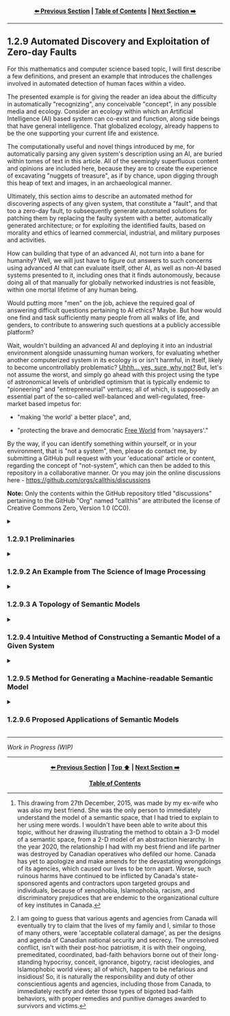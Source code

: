 <div align="center">
  
  **[:arrow_left: Previous Section][Prev] | [Table of Contents][TOC] | [Next Section :arrow_right:][Next]**
  
</div>

---

## 1.2.9 Automated Discovery and Exploitation of Zero-day Faults

For this mathematics and computer science based topic, I will first describe a few definitions, and present an example that introduces the challenges involved in automated detection of human faces within a video. 

The presented example is for giving the reader an idea about the difficulty in automatically "recognizing", any conceivable "concept", in any possible media and ecology. Consider an ecology within which an Artificial Intelligence (AI) based system can co-exist and function, along side beings that have general intelligence. That globalized ecology, already happens to be the one supporting your current life and existence. 

The computationally useful and novel things introduced by me, for automatically parsing any given system's description using an AI, are buried within tomes of text in this article. All of the seemingly superfluous content and opinions are included here, because they are to create the experience of excavating "nuggets of treasure", as if by chance, upon digging through this heap of text and images, in an archaeological manner.  

Ultimately, this section aims to describe an automated method for discovering aspects of any given system, that constitute a "fault", and that too a zero-day fault, to subsequently generate automated solutions for patching them by replacing the faulty system with a better, automatically generated architecture; or for exploiting the identified faults, based on morality and ethics of learned commercial, industrial, and military purposes and activities. 

How can building that type of an advanced AI, not turn into a bane for humanity? Well, we will just have to figure out answers to such concerns using advanced AI that can evaluate itself, other AI, as well as non-AI based systems presented to it, including ones that it finds autonomously, because doing all of that manually for globally networked industries is not feasible, within one mortal lifetime of any human being. 

Would putting more "men" on the job, achieve the required goal of answering difficult questions pertaining to AI ethics? Maybe. But how would one find and task sufficiently many people from all walks of life, and genders, to contribute to answering such questions at a publicly accessible platform? 

Wait, wouldn't building an advanced AI and deploying it into an industrial environment alongside unassuming human workers, for evaluating whether another computerized system in its ecology is or isn't harmful, in itself, likely to become uncontrollably problematic? [Uhhh... yes, sure, why not?](https://youtu.be/c9c5a4IsjOA?t=831) But, let's not assume the worst, and simply go ahead with this project using the type of astronomical levels of unbridled optimism that is typically endemic to "pioneering" and "entrepreneurial" ventures; all of which, is supposedly an essential part of the so-called well-balanced and well-regulated, free-market based impetus for: 

- "making 'the world' a better place", and, 

- "protecting the brave and democratic [Free World](https://www.atlanticcouncil.org/programs/scowcroft-center-for-strategy-and-security/global-strategy-initiative/democratic-order-initiative/commission-on-advancing-a-free-world/) from 'naysayers'." 

By the way, if you can identify something within yourself, or in your environment, that is "not a system", then, please do contact me, by submitting a GitHub pull request with your 'educational' article or content, regarding the concept of "not-system", which can then be added to this repository in a collaborative manner. Or you may join the online discussions here - https://github.com/orgs/callthis/discussions 

**Note:** Only the contents within the GitHub repository titled "discussions" pertaining to the GitHub "Org" named "callthis" are attributed the license of Creative Commons Zero, Version 1.0 (CC0).


<details><summary><h3>1.2.9.1 Preliminaries</h3></summary> 

Let "point" is a thing such that, it has no further parts, not even a causal factor that generates or justifies its existence. 

The above definition of a point from Euclid's Elements, turns out to be one of the most brilliant axioms that any human being could have ever discovered, because it forms the basis of all geometry. A point is also, an intrinsic part of every aspect of spacetime apart from all other existent gamuts. Such a definition of a point also indicates that *it is whole, and wholesome, within itself.* Furthermore, due to its imperceptible form and infinitesimal nature, it is an abstract mathematical entity. 

One can also assert that [infinitely many](https://en.wikipedia.org/wiki/Actual_infinity) points exist between any two adjacent points. But, as human beings, we are compelled to use a "dot" to represent a point, when discussing it in the finite context of a tangible medium such as a piece of paper, a chalk board, a cuboid, or an ellipsoid. 

Now, any "collection" of points can be termed as a [locus,](https://en.wikipedia.org/wiki/Locus_(mathematics)) with a presumable, defining characteristic that governs the placement of points within a collection being taken into consideration. A straight line, for example, is a locus in which the collection of points share a property called linearity. Any line, along which and about which, a "set" of points is distributed, is called a geometrical axis. The number of mutually "orthogonal" axes needed to unambiguously index each point within a generalized "space" indicates the "dimensionality" of that space. The maximum and minimum span pertaining to a geometric object, that can be measured within a space, respectively, define the maximum "size", and the "least count", of mathematical operations that produce a measure, within, or from, the space being taken into consideration. 

In mathematical literature about machine learning, the concept of "dimension" of a given [matrix](https://en.wikipedia.org/wiki/Matrix_(mathematics)#Definition), i.e. its size, is often confused with the "dimensionality" of the matrix. Also, in literature about machine learning, the number of dimensions in a trained model, usually alludes to the number of "features" obtained via permutations of all the elements available in the training and test datasets. 

So, to avoid confusion, let us instead use the terminology of "size", and ["tensor rank"](https://en.wikipedia.org/wiki/Tensor_(intrinsic_definition)#Tensor_rank), to describe a set of points, elements, data, or items that can be represented as a matrix, whereby: 

- The size of a given matrix is the total number of elements within a given matrix. 

- The tensor rank of a given matrix coincides with the total number of ["Eigenvalues"](https://en.wikipedia.org/wiki/Eigenvalues_and_eigenvectors#Calculation) of the dataset, described within a given matrix. 

</details>

<details><summary><h3>1.2.9.2 An Example from The Science of Image Processing</h3></summary>

Here is an example to highlight difficulties that are typically encountered in achieving, "automated concept recognition", by looking at a simpler topic called "object detection with a trained machine learning model." In this example, let us look at an object detection model that [detects human faces,](https://en.wikipedia.org/wiki/Face_detection) within a RGB-color video. 

The contents of a RGB-color video, might be described using a matrix that could have a so-called dimension of billions. Billions of what, you ask? That kind of a question only tends to upset some of the machine learning scientists and engineers who build machine learning models, which then causes them to fall into an argument about whether the word dimension of their training algorithm's output matrix alludes to its size, or to its maximum number of columns. For us to be able to answer that question appropriately, let us first observe the fact that, a dataset containing a RGB-color video, only has elements distributed: 

- along one axis describing the color channel of a pixel; 

    - the integer values on this axis indicate a number corresponding to a color channel, that is, Red, Green, or Blue

- about two more axes for describing the position of a pixel in each image frame 

    - the integer values with respect to these two axes correspond to a coordinate of a pixel, where each pixel is contained within the size of the image frame, of say, 1080x960 pixels 

- along one more axis for the light intensity at a given pixel location indexed by the above three axes 

    - a pixel's intensity is typically an integer value between 0 and 255, for images that use 32 bit data in an image container format, like [JPEG](https://en.wikipedia.org/wiki/JPEG#Typical_use) 

- and along one more axis for describing the time-stamp of each image frame within a video container format, like [MPEG](https://en.wikipedia.org/wiki/Moving_Picture_Experts_Group)

    - this integer value is dependent on the least count of the clock used for timing the video, which could be in milliseconds, resulting in, say, 60000 frames for a one minute video  

So, in the above example, the size of the dataset would be 3x1080x960x256x60000 = 4.7775744e+13 *pixels.* 

To then say that you have a training dataset matrix with approximately 47 billion dimensions would be silly, because regardless of the change in the number of video frames within a video file, any pixel in the dataset would be unambiguously indexed with only five pieces of knowledge about its location and light intensity. As such, the video data would be distributed in a space constructed using five axes, that is, a geometric space having a tensor rank of five. 

A trained machine learning model for face-identification using such video data, could be a matrix with a very large size, due to a particular permutation of, say, [Haar-like Features](https://en.wikipedia.org/wiki/Haar-like_feature) used for describing a human face to the [Viola-Jones algorithm.](https://en.wikipedia.org/wiki/Viola%E2%80%93Jones_object_detection_framework) However, that type of  trained model or a template for face-identification, can use the intensity values of a single color channel, for each two-dimensional video frame. Thus, the data in the trained model would instead be described by a space constructed by three axes for pixel locations within an image frame, and one axis for the time-stamp of each image frame in a live video stream. 

That trained model or template for face-identification, can then be iteratively matched with "chunks" or sections of each test image frame, to be able to identify any geometry that resembles a human face. Naturally, the amount of computational resources needed for identifying faces within a live video stream, could become quite expensive.

So, imagine doing the above type of "feature-identification" within live audio and chat data-streams alongside live video data, for building an interactive robot (like Google's Gemini); especially a robot which can understand as well as interact with the world around it, in a manner that is as intelligent as a college educated adult human being, if not better. Even without haptic and olfactory data channels, merely audio and visual channels expressed as electromagnetic signals to a robot, to make it as "self-actualized" as a college educated adult human being, may seem like a physically impossible or infeasible project. And yet, one needs to remember that AI products being created by Google and Baidu, already outperform most human beings on various well-defined tasks like driving a car in a highly regulated environment. 

```
Computational resources have become affordable, and the ability to incorporate new developments
into one's own project has continued to become more accessible to technologists.

Here is an example of object detection within a live video stream using Google Coral:

Live Object Detection at 70FPS with low cost hardware - https://youtu.be/T-VjYr7sZC4?t=123 

```

Thus, the process of merely identifying the building blocks or the factorized components of a digitized data-stream from "the real world", which resemble labeled items in a training dataset, isn't the required final output of a robotic system that is meant to approach "general intelligence." The algorithmic procedure for making the AI recognize semantic meaning, out of a string of features within a data-stream, to then "autonomously" act upon "the knowledge and understanding" obtained from that process, firstly requires a [Large Language Model](https://en.wikipedia.org/wiki/Large_language_model). 

From philosophies of mind and natural language, as taught in Westernized universities, oral or written human speech that makes use of "words" or "symbols", not only conveys pre-formulated and formatted intent of the communicator, it also conveys the "intentionality" that the communicator experiences, during the act of performing activities in-line with the communicator's motives and desires. Said intentionality is supposed to be the "feeling", or human experience, of wanting to continue or to halt an ongoing activity, based on real-time sensory feedback from the communicator's environment. That philosophical approach to describing linguistics and cognition is drastically limited. So, let us generalize the idea of "language" from its gestural, or behavioral form, to a cascade of synchronous as well as asynchronous articulations that can provide "signals" from a sender to a receiver, via the physical process of "communication." 

>The most basic definition of physical communication is: "transfer of 'information' from one system to another via signal transmissions, energy transduction, or changes in momentum or electromagnetic states of the interacting systems via 'contact', at any possible span of short or long distances in spacetime." 

At least, that is how I like to define physical communication. Also, changes in momentum or electromagnetic states necessarily entail thermodynamic changes among interacting systems, that are causal, and not merely coincidental. 

What then is a system, and how are system boundaries or interfaces defined? Well, only "nothingness" is not a system, and the chore of identifying dynamically evolving boundaries of a system, requires the use of ["Ontological Methods in Systems Engineering."](https://github.com/callthis/status-quo/blob/main/docs/01-02-07.md#1271-ontological-methods-in-systems-engineering)

So, let us construct a topological space that describes the mathematical relationships between all conceivable concepts, with those concepts being distributed upon the constructed topology, including the concept of a concept, the concept of recursion, and even the concept of what a topology can be in terms of a mathematical object of study. In doing so, we will build an algorithmically generated "semantic model", instead of a "language model." The semantic model may then be utilized for tasks like discovering and studying mathematical theorems and algorithms, that have yet to be recognized by solely using human efforts without the aid of generative-AI based analytical engines.  

</details>


<details><summary><h3>1.2.9.3 A Topology of Semantic Models</h3></summary> 

As shown in the following diagram, ***Line AB*** represents the axis defined as "the part-whole continuum", and ***Line AD*** represents the axis defined as "the abstract-tangible continuum." The 2-Dimensional ***Area ABCD,*** represents a gamut of concepts known as an ["abstraction hierarchy."](https://github.com/my-realm/oc/blob/master/doc/ah.md#history-of-abstraction-hierarchy) Each point on this gamut is indexed as the coordinate of an individuated concept, such that each of those concepts are comprehensible to human beings. The semantic meaning ascribed to each concept on the gamut, can thus, only be relatively abstract-or-tangible with respect to a subjective observer; and is simultaneously, either a component or an ensemble, in relationship to other concepts located on the gamut, using the objective basis of "set theory." 

This 2-Dimensional gamut of concepts can then be converted into a 3-Dimensional model, by introducing an axis that represents the continuum of "depth-feature versus surface-feature." 

So, to make the corners of the 2-Dimensional ***Area ABCD*** touch at a single ***Point E,*** "fold" the area as shown in the following diagram, to create a 3-Dimensional volume that represents, "a semantic space."[^1]  

<p align="center">
    <img width="65%" src="../imgs/semantic_space-3d-model.png"></img>
    <br>
    <b>Converting the 2-D model of an "abstraction hierarchy" into a 3-D model of a "semantic space."</b> 
</p>
<br>

In the newly obtained 3-D model of a semantic space: 

- Depth-feature is a thing, or a concept, that is closer to the sub-atomic description of reality in terms of physical spacetime measured in spans of [Natural Units](https://en.wikipedia.org/wiki/Natural_units) (such as but not limited to: [Planck units](https://en.wikipedia.org/wiki/Planck_units), [Stoney Units](https://en.wikipedia.org/wiki/Stoney_units), and [Fine-Structure Constant](https://en.wikipedia.org/wiki/Fine-structure_constant)), in comparison to the macro-level, biological shape and size of human beings. 

    - Here is a nice video comparing different conventions for measuring physical quantities, along with a better way to represent the measures of quantifiable things as a matrix - https://youtu.be/bI-FS7aZJpY 

- Surface-feature is a concept, or a thing, that is more readily accessible to unaided human biological sensory organs, and thus to human cognitive faculties, without the aid of technological instruments, or tools and gauges. 

Using the 3-D model of a semantic space, the topic of "abstract-versus-tangible", can be made more objectively measurable, by individually comparing every given concept, including things like "time", or "chair", with the most abstract concept called "point." So, let the origin of the new 3-Dimensional coordinate system containing the model of a semantic space, coincide with the **Point E.** The origin of the coordinate system is also supposed to represent the location of the geometrical concept of "a point." All other concepts placed on the 3-Dimensional topology are to be measured at a distance with respect to the origin using vector algebra. How to do so will be made clear in the subsequent sub-sections. 

---

<details><summary>By the way,</summary> don't try comparing things to God, either via similarity or via contrast, because all forms of comparisons of a conceivable thing, with God, result in that created thing becoming ultimately, annihilated.</details> 

---

In the following sections we will see that, anchoring concepts to locations on a 3-Dimensional topology called the semantic space, using a regularized arrangement that can be codified, highlights causal relationships among those concepts due to which, causality can be viewed as being directed from a relatively abstract depth-feature to a relatively tangible surface-feature. Subsequently, any feedback loops that can exist in a vectored manner, directed from a relatively tangible surface-feature to a seemingly abstract depth-feature, can also be discovered via the encoding method that is described in the next sub-section of this article. Therefore, causality exists within ecological feedback loops, and isn't something that is somehow directed strictly from "the human mind, or will power", onto "the material world." 

So, one must first ask themselves, are there any combinatorial arrangements of physically measurable quantities of the universe we exist in, that are capable of accurately and precisely describing concepts like personhood, cognition, intelligence, awareness, spirituality, attention, willingness, wellness, aesthetics, morality, ethics, veridicality, legality, meaningfulness, or contentment? 

Also, do people need to define concepts like mind, or a soul, the way the concepts of point, or the average [speed of light](https://en.wikipedia.org/wiki/Speed_of_light) between two points within "isotropic" "free space" have been defined, in order to be able to express themselves as mere human beings; or to be able to construct scientific tools and equipment for experiencing a better quality of life, while utilizing other well-defined concepts via arts as well as engineering and managerial sciences? 

Most importantly, what kinds of concepts are yet to be properly defined or even discovered, that would otherwise make existence more sensible and worthwhile, for human beings as well as other living species?  

</details>


<details><summary><h3>1.2.9.4 Intuitive Method of Constructing a Semantic Model of a Given System</h3></summary> 

We can take a look at an intuitive form of the pseudo-code for creating a machine-readable model of a semantic space, using the following diagram labeled as "Principled Thinking."  

<br>
<p align="center">
    <img width="65%" src="../imgs/Principled-Thinking.png"></img>
    <br>
    <h4 align="center">Principled Thinking</h4> 
</p>
<br>

The above diagram may better explain the process of discovering "blind-spots" and "misconceptions" within any system's design, for persons who are less inclined to using an algorithmic description of how to construct a machine-readable semantic model of a system. The diagram depicts four stages of analyzing any given system, in which, each stage must be in concordance with the adjacent stages.  

- To begin the analysis of, say, an existing grocery store, the analyst would start at Stage 1, by collecting details about the store owners' ethos and cultural values. The reason for owning and operating a grocery store, would naturally be derived from the cultural values and needs formally stated by the store's stakeholders. There after, the analyst can collect descriptions about the roles and responsibilities of the company's employees, the code of conduct and procedures governing their professional activities, as well as the standards of customer satisfaction and yearly profits the employees are expected to aim for. Such topics of analysis are indeed contingent on the cultural values that company members are able to successfully adhere to. 

    If concepts like "honesty", "customer satisfaction", "employee code of conduct", "facility's cleanliness", "handicap parking and accessibility", "building's architectural appeal", "product visibility", or "safety", weren't a primary concern, then the analyst would be able to identify such deficiencies before moving onto the next stage. 

    >Stage 1 provides answers to questions starting with a "why." For example, "Why is a security system needed in a grocery store?"
	
	<br>

- Stage 2 of the store's analysis is for identifying the financial and ecological resources available that match the principles and policies of the store's proprietors. In this stage the analyst can identify underutilized assets as well as shortages within required resources that need to at least, meet the value system and sense of aesthetics subscribed to, by the company's stakeholders. 

    >Stage 2 provides answers to questions starting with a "what" or a "which." For example, "What kind of a neighborhood is the store located in? Which business insurance policies mandate using particular types of security measures and practices? Which type of financial, physical, and digital security measures are available or needed, to maintain desired level of operational safety and 'peace of mind'?" 
	
	<br>

- The third stage of analysis, conjoined with the previous stages, is to highlight key areas of strengths and weaknesses in the day-to-day managerial operations of the grocery store. Any new polices that need to be created, and any physical resources that need to be reallocated or additionally acquired, are to be clearly identified during this stage. This is also the stage where business operators would be able to analyze and ratify, human resource policies, inventory management schedules, advertising campaigns, salaries and wages, product pricing strategies, and investor relationships, to arrive at financial statements about cash flows, sales, and profits, as well as statements about prospective goals. 

    >Stage 3 of the analysis provides answers to questions beginning with a "how." For example, "How is a particular version of financial, physical, and digital security system to be implemented, with the necessary administration of employee training and corporate policies?" 
	
	<br>

- Stage 4, which is an abstract-whole, turns out to be a natural outcome of the previous stages of "thinking and making", whereby the company's goals become defined using "achievable and realistic" terms. Any envisioned goals stated without taking stock of available skills and resources, along with a proper grounding within the company's espoused cultural values, would most likely turn into a pipe-dream. Coming up with fancy goals and mission statements that possibly cannot be achieved within the constraints of available ground truths, can thus be avoided. 

    >Ultimately, Stage 4 of the analysis, must be in accord with the axiomatic principles identified at the very onset of the business analysis. 
	
	<br>

The systematic process or "the series of well-formulated steps" described here, isn't an algorithm for automatically discerning ***truth,*** it is an algorithm for indexing knowledge discovered via interactions with a given system, tabulated in the form of a particular type of a graph, in order to excavate what else needs to be discovered and then built, towards materializing required physical outputs from the given system. It is the necessary input for "working plans" and "blue-prints" to be drawn up for accomplishing tasks and goals, once a systematic analysis of the "work-domain" has been conducted using ontological methods of systems engineering to produce "benchmarks and performance indices." 

You may thus note that, Stage 1 of the analysis identifies *abstract-parts* of the given system. These abstract-parts are the principles, norms, ethical considerations, and needs, that constrain or bound the system within a real ecology, in an axiomatic or "legally" defined way. Stage 2 of the analysis describes a set of *tangible-parts* of the system, pertaining to existing materials and processes that can be utilized as per known constraints. Then, Stage 3 produces a set of performance indices and engineering designs in the form of a *tangible-whole,* which describes how certain set of kinematic and dynamic relationships can be connected or built, to arrive at viable goals using the concordance between Stages 1 and 2. 

The eventual Stage 4, reifies the outputs of the system in a descriptive manner, by showcasing its functionality and material qualities in comparison to the ecological constraints identified in Stage 1, rather than a normative goal or objective, that ought to have been achieved irrespective of ecological truths and realities. In this way, the ideas of economic efficiency and feasibility are directly baked into every possible approach to arriving at an achievable mission or a conceptualized vision, as long as Stages 1, 2, and 3, are in concordance with each other. Stage 4, represents the constructed or realized, *abstract-whole.*

However, when a need for doing "free-form" designs or research, in an exploratory manner, is asserted during Stage 1 of building or operating a newly constructed system, the desire to be spontaneous, novel, and innovative can produce *unexpected* results. As such, if additional constraints concerning ecological well-being are identified and implemented via Stages 2 and 3, the eventual results can at least be safe and sound, while limiting wastage and potential harms arising from exploratory research and development (R&D) endeavors. 

This is why, mature companies tend to allow nascent startup founders, to eagerly take up all the risks involved in being spontaneous, artistic, and innovative, so that large corporations can eventually learn from the mistakes of startups, or simply buy out a surviving new enterprise that develops a competent business model with a legitimate value proposition. As such, a startup that intends to outmatch mature competitors within a market, would need to be able to continuously evaluate its capacity to do so, while growing its market capitalization via its optimized R&D and business operations. Principled Thinking, can help identify those required optimization strategies and techniques. 

More importantly, it can be observed that: 

>The premeditated moral consideration to prioritize exploratory and hazardous risk taking behaviors while prospecting for any types of advantages or gains, above the safety and well-being of bystanders and consumers, or above societal concerns for environmental sustainability, is an engineering and managerial decision that can often be hidden by wrongdoers, using glossy marketing materials and cleverly worded "legal disclaimers." 

Wrongdoers may even try to evade responsibility for their untoward and careless actions taken during R&D cycles, by claiming that the process of producing and operating a desired system, can be "too pedantic", if it is conducted by using formal methods of simulation and modeling. 

Identifying those types of harmful behaviors of a company's leadership and management, that are erroneous, destructive, predatory, parasitic, debilitating, or injurious in any significant manner to any persons or groups, or to any forms of natural heritage that do not exclusively belong to prospectors, requires such principled analyses. The rational and rightful measures, which can then be taken up by *litigators and prosecution teams* to penalize offending parties, and also to deter further harms that are being or can be committed by other groups of prospectors, can thus be correctly legislated via the analytical and scientific methods demonstrated by Principled Thinking. 

Even more importantly, concepts like "acceptable collateral damage" and "casualties of warfare", can be defined in a pragmatic and correct way by "constitutionally recognized entities", using Principled Thinking, in the context of authorized military, para-military, or policing activities, while growing or maintaining their "sphere of influence."[^2]

</details>


<details><summary><h3>1.2.9.5 Method for Generating a Machine-readable Semantic Model</h3></summary>  


<details><summary><h4><ins>Step 1: Clearing up philosophical issues</ins></h4></summary>

If you were to look up the meaning of the concept of a "word" in a regular English dictionary, it would explain that entry with words, just the same way it explains all other definitions contained within it, using words. Also, typical definitions of a "word" in regular English dictionaries happen to use the concepts of a "concept" and an "idea." What then is a concept or an idea?

Now, just for fun, do look up the definition of a "dictionary", within a regular English dictionary. 

The above exercise or thought experiment, is for the sake of understanding that human beings do tend to understand the meaning of words like, "words", "concepts", "constructs", "notions", "ideas", "relationships", "edges", "nodes", "graphs", "sets", "items", "things", "containers", "systems", and "dictionaries" through physical interactions with existing entities, within a sociological as well as a technological environment. 

>Thus, "a socio-technical environment" is a synonym for "human ecology", which emphasizes the collaborative nature of human development and evolution through social interactions within a community that is constantly mediated by: various human made tools and technologies apart from natural structures found in the universe. 

For the sake of this overall exercise in building a model of a "semantic space", let us assert that various structures and phenomena already found in nature, such as: water, earth, sky, air, thermal changes, living creatures, physical objects, etc. are easily observable and interacted with, by almost all human beings, as soon as one is born into this universe as an infant. Obviously, infants do not need to firstly learn how to use a regular dictionary of any conceivable language, to merely start living in and learning from a socio-technical environment. 

Moreover, any human being at infancy, isn't a "blank slate." We know that now, and we are better informed at this point in history compared to earlier philosophers, due to our knowledge about how information is encoded within biological building blocks of living organisms such as chromosomes, because of which, a new born infant is already in possession of various types of "innate", "intrinsic", and "inherent" pieces of knowledge. Those pieces of knowledge are indeed necessary for bodily functions which allow the infant to bump into things, and to start interacting with those things in a socio-technical environment, while fulfilling various needs to sustain life. 

But too often, in literature concerning physiology or psychology: 

- The idea of *"sensation"* is used for describing the process by which physical data from a socio-technical environment is translated as a signal or a "stimulus", into reactions by human sensory organs, at a tissue level of organization, within microsecond intervals of time. 

- Subsequently, the interpretation of that reaction during a short period of time at the scale of seconds, to produce some type of a "mental model" along with a gain in knowledge about a "situation", at least at a basic level of understanding of "reality" due to impinging stimuli, is called *"perception."* 

- Following the cascade of processes involving sensations and perceptions, a more complex process by which a (human) being can take, the results of those initial interactions with their environment, to generate inferences, during a period of time significantly greater than mere seconds. This is done via different "types of reasoning" along with additional knowledge available to the *"interpreter"* from their memory, and is typically called (in-situ or embodied) *"cognition."* 

- Some social scientists and cognitive science philosophers like to further distinguish a type of cognition, that occurs at the interface of multiple cognitive beings within an ecology, known as *extended cognition,* in comparison with the "in vivo" forms of cognitive processes. (Please see, [Distributed Cognition](https://en.wikipedia.org/wiki/Distributed_cognition), [Extended Mind Thesis](https://en.wikipedia.org/wiki/Extended_mind_thesis), and [Externalism](https://en.wikipedia.org/wiki/Externalism))

The above-mentioned ways of talking about cognition are common among previous generations of researchers, especially Anglo-Saxon and westernized ones, who have ardently tried to delineate sensation, perception, cognition, embodied cognition, and extended cognition as a sequence of processes, wherein, the ability to perform "advanced" cognitive tasks, is supposed to improve with biological development and socio-technical experiences involving "education." 

The main challenge with the above-mentioned approach to physiology, psychology, and sociology has been the inability to arrive at sensations, perceptions, and cognitive decisions or judgments about the concept of a "mind", which different groups of people can readily agree to, and thereafter utilize in political sciences, medical sciences, linguistics, religion, and other fields of study that are dependent on findings from physiology and psychology. Of course, physiology and psychology within themselves can be acknowledged as being dependent on physics, chemistry, biology, and upon various mathematical constraints of geometry to discovering knowledge. 

One might even ponder, are all of physical sciences and mathematics, including everything pertaining to human beings and the rest of the universe, contingent on a supreme and super-natural deity such as God? Which god you ask? Well, try one of these conceptions of God or a deity - https://en.wikipedia.org/wiki/Conceptions_of_God

As such, if one were to either say that [gnosis](https://en.wikipedia.org/wiki/Gnosis) is only possible via some type of [praxis](https://en.wikipedia.org/wiki/Praxis_(process)), or that gnosis is even possible via innate knowledge without any type of praxis, rituals, practices, and apologetics(https://en.wikipedia.org/wiki/Apologetics), then, in both cases, that person's worldview and consequent behaviors might not be irrational, irregular, eccentric, bizarre, weird, inane, stupid, insane, crazy, deluded, or deranged in any sense of the words: irrational, irregular, eccentric, bizarre, weird, inane, stupid, insane, crazy, deluded, and deranged. 

Comparatively, even the worldviews from atheism aren't somehow "scientific" or more rational than worldviews involving religious concepts. This is because atheism requires the belief that absence of precise visceral evidence of a divine phenomenon, as experienced by an individual, is in itself, necessary and sufficient evidence, or proof, of the complete absence of all divine phenomena throughout the universe. Atheism as a socio-political enterprise, further requires that the individual who has never experienced any type of a divine phenomena in a cogent manner, conclude that all other human beings who have ever claimed to have felt something divine, were simply lying or happened to be deluded. That type of a self-centered view on knowledge excavation and learning, which takes an atheist's evolving biological development as the ultimate standard for adjudicating truthfulness of other people's experiences, presumes absolute perfection in the atheist individual's finite abilities in mobility, awareness, and comprehension, that too with respect to a limited ecology; regardless of the stage of the atheist person's biological development and type of ecology being taken into account. 

Unfortunately, a great number of people who feel that a particular god or a deity happens to exist, and has manifested to them, or has communicated to them via some type of a phenomena, to be truthful, also behave in a presumptive manner in ascribing their individual experiences as a standard for what other people ought to be able to experience and acknowledge as, "faultless actuality." The socio-political enterprise of religiosity has remained fraught with massacres and molestation of many peoples as well as entire civilizations, in the name of a god, just the same way sports hooligans injure people and destroy or damage public properties, in the name of supporting athletes as fans. Religiosity among various sects of each available religion, often operates in the way invading groups of people wage skirmishes and even wars, for amassing material wealth and socio-political influence, in the name of nationalism or patriotism.   

One must also be aware and note that, ascribing derogatory or debasing words to persons who have a different perspective or an idiosyncratic worldview, is usually done by those who have an agenda of asserting their own worldview as being superior and more legitimate, compared to all the ones they happen to disagree with. This type of crass and contemptuous tactic typically involves hurling insults, injuries, and destructive attacks upon other persons who have different cultural values, worldviews, and interests, for the purposes of obtaining or maintaining socio-political power and influence.   

But more importantly, for our purpose of constructing an efficiently machine-readable model of humanity's semantic space, we are to build a set of methods for parsing "digitally recorded and accessible" conceptions generated by any human being in any point of humanity's global-scale evolution, regardless of that concept's abstractness or materialistic tangibleness to different "cognizers." Such a semantic space, would indeed contain religious as well as "irreligious" and pedestrian concepts. The chore of differentiating or distinguishing truthful and useful conceptions with respect to chosen standards for accuracy and precision, can then be carried out using the built and stored semantic space. 

Therefore, the archaic approaches used in describing the physical world around us, and our human faculties in comprehending the world, via philosophical ideas like ["tabula rasa"](https://en.wikipedia.org/wiki/Tabula_rasa), which have remained inefficient for deciding what counts as ontic versus epistemic, can be put aside. More specifically, the concept of tabula rasa has never helped in explaining how a person's individualized semantic space starts to come into existence, to then develop over the person's lifetime. (Please see, this video on ["Birth of a Word"](https://youtu.be/RE4ce4mexrU) for a developmental psychology based perspective on discovery and application of knowledge that also indicates the need to discard the idea of tabula rasa from modern psychology.) 

Worst of all, the use of ideas like "children are a blank slate", have too often been used for justifying abductions of children during cultural genocides, for the purposes of indoctrinating those children and forcibly assimilating them, into a community that is different from their original ethnic and cultural background. History provides testimony about how puritanical colonialists have tried to justify genocides of indigenous cultures by claiming that forced internment and indoctrination did not do any harm or cause any pain, even while cunningly or forcibly wiping out the personality traits and cultural outlook, of captive children and young individuals, particularly in the name of providing "'superior' education and development" to snared people. Nefarious and insidious wrongdoers have continued to make those types of claims about having done no harm to abducted and captive youth, on the assumption that at the time of being interned or indoctrinated, the forcibly or cunningly taken children and young individuals were practically a blank slate, due to which, they could not have been harmed or injured in any way. 

So, instead of using ideas that have been one of the main rationales for justifying cruelty inflicted upon indigenous populations and peoples of color, we can simply decide and assert that all forms of signal processing accomplished by any system is defined as "computation." And thereby, *human cognition in its psychological form* with personality traits, as well as motivations, emotions, conceptions, and thoughts, happens to be due to a dynamic cascade of computations performed by biological components of the human body. Concurrently, *human cognition in its sociological form,* which also impacts motivations, emotions, conceptions, and thoughts, in addition to causing evolutionary development of personality traits and behavioral outlook of a person, through "linguistic exchanges or interactions" along with "group based decision making", happens to involve a series of concordant computations performed by a network of people and other non-living as well as living things, in a socio-technical environment. 

We must however, put aside the chore of discussing and describing what counts as an immoral, unethical, pathological, or a criminal behavior, with respect to a given environment as well as a predefined set of "acceptable" functions or behaviors, for a later stage of this overall endeavor. We will be able to better address that laborious work, after collecting models of individualistic and community based semantic spaces that can be agglomerated to produce *humanity's semantic space.* Defining what counts as an error or a fault within a system, also upon encountering completely novel functions or behaviors of a given system, specifically in a way that can be machine-readable, is going to be the most lucrative aspect of this overall exercise. 

Additionally, for the sake of this discussion, we will avoid the definition of "memory" from common English vernacular, and instead use the assertion that *"memory"* exists, by virtue of adjacency of things. Therefore, the adjacency of atoms is a type of memory at a given instance of spacetime, and so is the adjacency between two trees or two cars in any part of the world, irrespective of the distances between them, aside from the adjacency between the distance-wise permutation of people and celestial objects. In fact, even the permutation of letters, gaps, and colors in this write up, is a type of memory. Indeed, all portions of the universe constitute a memory, at each instance of spacetime, but not from an egocentric or an anthropocentric perspective. Here, the technical concept of memory is being defined as a fundamental physical phenomenon that exists due to any span of adjacency, between things that already exist in the universe. Let me repeat this for emphasis: Here, it is being asserted that any configuration arising from any collection of things within spacetime, is memory. 

Next, we can define computation as a change in memory. As such, any change in configuration of adjacent things, is a computation.

So now, we can do away with philosophies involving "tabula rasa" of human mind at infancy or youth, by suggesting that there already exists an evolutionary process involving cascades of computation, across and throughout spacetime, irrespective of the existence of humans or human cognition. 

The existence of cascades of computation, across and throughout the universe at every span of its structural and functional organization, is empirically verifiable. It must be noted that concepts like "recorded history" and "archaeology", cannot be defined without such a contiguous and continuous evolutionary process of computations across spacetime, which "communicates" or "transfers information", from one part of the universe to another. So, if <ins>none</ins> of the portions of the universe are "blank" and devoid of information (as well as information transfer), then, no organism or a system within the universe as its portion, is ever devoid of information and pre-processed knowledge. Having said that, I personally, do not believe that the universe is a computer simulation, nor would I care to assert that the whole universe is a single computer in its entirety, that is trying to compute some type of an "ultimate" computational output. I simply consider the universe to be a non-person, which is dynamical, fractal, and is actually infinite. I would say that it does not need to care about concepts like order versus disorder, relative versus absolute, or alive versus dead, even if it were to somehow have the ability to care. It happens to exist, and it isn't going to go out of existence any time soon, regardless of the fate of any human individual, or that of the entire humanity as a whole.  

The universal process involving the exchange of information via physical transformations and transmissions, of energy and matter, throughout all of spacetime measured in eons over intergalactic distances, has indeed existed prior to the definitions of ["Holocene era"](https://en.wikipedia.org/wiki/Holocene_calendar#Conversion), and is going to continue to exist even after the destruction of the solar system in billions of Earth-years from now. Of course, such a non-ego-centric idea is simply unacceptable, or untrue or false, for those who believe that the universe along with all of its trappings comes into existence when they are born, and goes out of existence when they die. People who believe in that type of a purely ego-centric notion of cosmology, which is limited to their individual lifespan, also aren't deranged or "mentally damaged", because a thing known as "death" has to be incorporated as an input condition, for any kind of empirical verification of different worldviews involving [eschatology](https://en.wikipedia.org/wiki/Eschatology). Naturally, death of a human empiricist, seems to prevent him or her, from subsequently sharing their empirical verification of things on the other side of death, with living beings.  

Perhaps, due to topics like death, the most difficult concept to include within a semantic space, is that of "spiritual faith" and "devotion." 

I will attempt to individuate them none-the-less, by stating that spiritual faith is an extrapolation of "trust" in an entity or an event, whereby the entity or the event one has faith in, is "divine", or "supernatural." The ideas of divine and supernatural, in turn, require a person to admit that things unconstrained by physical laws of nature do exist, or can exist, within a realm that is outside the bounds of physical universe, or at least outside the bounds of known scientific knowledge. 

Answering how, and why are divine or supernatural things able to impact natural entities and events which, otherwise exist within the bounds of a physical universe, a universe that supposedly, isn't divine in the least bit, requires a whole lot of imagination and at least one [mythological](https://en.wikipedia.org/wiki/Myth#Mythology) narrative. 

It is indeed easier for some people to decide that the natural universe is divine, at every infinitesimal and nascent level of its structure and function, as well as in its entirety. Such an idea alludes to the "imminence" of divinity as an integral part of each being within the universe. There is also the idea that [divinity](https://en.wikipedia.org/wiki/Divinity#Uses_in_religious_discourse) is ever present, and that it abounds every portion of the universe, but is more complicated and tedious for humans to comprehend, than quantum mechanics and the square root of minus one. Most people, can do very well in life, without ever having to deal with quantum physics and complex numbers, so, similarly, religious topics about what is or isn't sacred, might also elude people, without those people suffering any physical, socio-economic, or political losses. However, when we look at how armed conflicts tend to arise, not knowing what counts as sacred for a group of people, or willingly disrespecting and desecrating a sacred thing cherished by someone, does seem to matter a lot, if one wishes to avoid feuds. 

Thereafter, if one understands the increasing level of attention and effort that goes into being "interested", "committed", and "dedicated" to something or someone, then they will be able to understand that "devotion" is the next logical level in the progressive scale of: interest, commitment, and dedication. 

>One might even ask, can a human being possibly obtain and retain any precepts consciously, with zero level of attention and interest invested in obtaining, and then retaining said precepts?  

So, how much imagination and commitment must be applied when doing something (or anything)? 

Where must a precept from a mythological narrative or a popularly scientific journal be referenced? And when must certain types of concepts be alluded to in a conversation or a publication? Well, answers to all such questions depend on the socio-political context of a person's existing situation and their capabilities in articulating themselves, doesn't it? 

If you, as a mere person living in this world, were to utter certain topics out-loud (or publish them in a publicly available media), which were to then somehow cause you to get attacked overtly or covertly, or immediately, or perniciously by particular groups of people, then, hopefully you knew how to defend yourself from those kinds of attacks and attackers, before doing your chosen range of activities. However, just in case, you committed certain activities unknowingly, without deliberation, without properly evaluating the consequences of those actions, or without appropriate anticipation of future outcomes of your deeds, then hopefully, you will gain an opportunity to learn from your experiences to do things differently thereon, upon withstanding the consequences of your actions. The same hope, may also be recognized in withstanding consequences generated from other people's actions, and also from those generated by non-human phenomena in nature, all of which, might not have had any pertinence to your existence before those consequences impinged upon your life and belongings. 

What then, does the concept of "hope" actually mean? Is it merely an expectation about a future possibility? Based on what? Based on lack of accurate information and precise knowledge, you say? 

Then faith, as well as trust, are practically an extension of that hope and reliance on potential outcomes in situations involving greater levels of uncertainty — a level much greater than the types of uncertainties that might have caused you to experience a sense of hope or reliance in yourself, or in anything else, at any point during your mortal lifespan. 

Now, would you like to say that "uncertainty" isn't an ontic thing pertaining to every portion of the physical universe we exist in? 

"Entropy" by the way, is a measure of uncertainty within a region of the physical universe due to a particular rate of information transfer between that region of spacetime and an "observer" coupled to it. So, after defining concepts like "measurability", "measure space", "flux", and an observer's capacity to observe as well as record things, we can conveniently explain how "entropic", the universe is, at a given location of spacetime. It is just that, defining an observer or things like measurability, isn't an easy task, even though it isn't impossible. 

Just in case you thought that religion, physical sciences, mathematics, civics, languages, music, medicine, sports, economics, or socio-politics were difficult to comprehend and practice, then you merely needed to learn a few simple strategies like Principled Thinking, for acquiring basic building blocks of knowledge and understanding to ease your burdens, so that you may face all other things in a suitable manner; things which could come your way in this life, or in the hereafter. 

</details> 


<details><summary><h4><ins>Step 2: Gathering building blocks of a graph</ins></h4></summary>

The first thing we will need is a dataset of words, which is typically a [corpus](https://en.wikipedia.org/wiki/Text_corpus) in the form of a data type known as a "dictionary", or a set of corpora such as books and articles found in [ArXiv](https://info.arxiv.org/about/index.html), or [Gutenberg Project](https://www.gutenberg.org/), or [Wikimedia](https://meta.wikimedia.org/wiki/Our_projects). 

Scraping websites to build corpora based, large language models (LLMs), is an expensive chore, but it might be a necessary task when creating a customized corpus of text for non-English languages and for other commercial applications of LLMs. 

- An example for creating a corpus in Mandarin language by scraping different websites for Named Entity Extraction, Event Extraction, and Relation Extraction during production of LLMs and "Knowledge Graphs", is provided here - https://github.com/zjunlp/KnowLM 

- A brilliant example for translating a word within a file or within an online article, in real-time, is showcased here - https://github.com/filimo/ReaderTranslator#readme 

- And here is an example of working with multiple language corpora including math symbols - https://github.com/SUSYUSTC/MathTranslate 

    - This example showcases translation of English mathematics papers into Mandarin. A similar approach can be used for translating French science and mathematics journals into English, or any other language, as required. Also, such a computerized approach is necessary for translating legal documents from or to, an official language, in relation with an accessible language of discourse. 

For our purposes, let us start by using a regular English dictionary, from either one of the following options:

- The version of "Webster's Unabridged Dictionary" of English Language, available from Gutenberg Project in UTF-8 format - https://www.gutenberg.org/ebooks/29765   

- The "english Dictionary.csv" file from the repository - https://github.com/benjihillard/English-Dictionary-Database 

- And here is a smart approach for creating an "open dictionary" compatible with REST API format - https://github.com/open-dictionary/english-dictionary/ 

As well as the .txt or .json files containing "set of English words" without definitions from - https://github.com/dwyl/english-words 

Additional elementary tokens of English language such as punctuation can be obtained from the following git repository, which also has a collection of popular symbols along with alphabets and notations used in other languages - https://github.com/symbl-cc/symbl-data

It would be worthwhile to make sure that each word and irreducible token within the "set of English words", has an entry within the dictionary that is to be used in the subsequent steps. Additionally, one can find items within a given dictionary, which aren't contained within the flattened set of "unique" words, to then add that word to the flattened set, for future use in creating a mathematical graph of words. 

<b>Notes:</b> 

1. Computing languages like Python and Julia have convenient, builtin functions like `set`, `dict`, and `map` to efficiently do the above-mentioned comparisons between `lists` of items using Boolean operations. 

2. While building an LLM from a corpus, one can use a "tokenizer" to first create a list, or a sorted list, or a flattened set of unique words found in the corpus. Doing that can also be helpful in building a ["concordance"](https://en.wikipedia.org/wiki/Concordance_(publishing)) of the corpus. Here is a good resource for different types of tokenizers - https://huggingface.co/docs/transformers/main_classes/tokenizer 

</details>

<details><summary><h4><ins>Step 3: Building a graph that showcases dependencies among linguistic primitives</ins></h4></summary>

We obviously need to discuss what the mathematical meaning of a graph is supposed to be. So, here is a nice video that explains necessary terminologies associated with graphs: [Introduction to Graph Theory: A Computer Science Perspective](https://youtu.be/LFKZLXVO-Dg) 

When making a graph of an entire corpus, the label of each node turns out to become an individuated "string of characters." Those individuated items are dubbed here as "linguistic primitives", which can take the form of: 

- a punctuation; 

- a numeral; 

- letters of an alphabet, including different types of blank spaces used alongside those letters in formatting text; 

- a glyph or an emoji that forms a graphical symbol; 

- an n-gram token, which is a sub-string of a whole word containing *n* number of characters, where *n* is an integer greater than 1; 

- a string of characters or tokens that can be recognized as being *"a proper word"* by human beings of a speech community; 

- a hyphenated compound word; 

- or a phrase that forms an idiomatic expression. 

<br>

The edges of the graph can then be represented as a list of "tuples" of connected nodes, as shown in "Graph Representation" section of the video on graph theory - https://youtu.be/LFKZLXVO-Dg?t=691. 

The entire graph of a corpus can thus be modeled using a data structure known as a "dictionary" in computer science, wherein, each node's label is associated with a list of other nodes connected to it, at one unit distance of adjacency. You will eventually see how that becomes useful in computing "similarity" between words, during Natural Language Processing with categorization and classification tasks conducted over a given corpus. 

By the way, the technical definition of the data structure called `dictionary` in computer science, happens to be identical to the mathematical definition of a graph. 

Also, many researchers in computational linguistics like to label n-gram tokens generated by permutations of alphabets, that do not constitute a proper word recognizable by human speakers of a language, as non-words. Consequently, they like to ignore or delete non-words, during analytical tasks. However, hardcore cryptographers tend to treat all strings of characters formed by any permutation of linguistic primitives, within a received or an intercepted message, as objects that are worthy of intrigue and analysis.  

Let's go over an example to better understand the above set of ideas:

- Let the given corpus be: 

    ```
        "A shrub in the desert is a tree. 
        And to a dust-mite in the desert, 
        The shrub might as well be an entire forest."

    'Tokenizing' special characters in a set of strings,
    can be challenging. However, numerals like: 765239 
    can be handled more conveniently. On the other hand,
    a defined value such as 2.220446049250313e-16 might not 
    get parsed correctly. And hopefully you obtained the given
    text with suitable line-endings in the form of \n 
    or an empty space such as " ", instead of a
    \r\n or a sudden 0x1A in the middle of the text.
    
    Additionally, make sure that white spaces didn't encode
    some kind of a special meaning.

    Figuring out what counts as a typesetting error, misspelling, 
    typo, or a grammatical slip-up versus an encoded message, 
    is an important task, that can be taken up

    in a later stage of analysis.
    
    Having said that, a coder's or a code breaker's ability to notice
    trends or repeating cellular structures known as "patterns"
    is key to parsing, and thereafter interpreting the given text,
    or a sample of signals. 
    ```

- We can parse the given corpus using a tokenizer, to obtain a list of its linguistic primitives, as shown in the following Python Notebook. The ipynb file also shows how to obtain a frequency count of the words in the given text.

    - py notebook code for parsing given text - https://github.com/callthis/status-quo/tree/main/docs/nlp_example

    - To run the files of this example, you can load them into [Google Colab,](https://colab.research.google.com/) or run them locally after downloading them, using a suitable [Python development environment.](https://realpython.com/python-virtual-environments-a-primer/) 
    
- We then graph the contents of the dictionary to obtain *Diagram 1.*



**TODO:** networkx code for generating Diagram 1

While the above example is shown with a tiny sample of text, this kind of a procedure can be carried out on a larger corpus such as a list of regular English words from *Step 2,* in order to obtain *Diagram 2.*  

</details>

<details><summary><h4><ins>Step 4: Restructuring the graph using the method of Principled Thinking</ins></h4></summary>

MORE TODO.

</details>

</details>


<details><summary><h3>1.2.9.6 Proposed Applications of Semantic Models</h3></summary>

Concepts like artificial intelligence (AI), strong AI, and general intelligence (GI) are frequently used in fields of humanities, business, engineering, and sciences. The definitions of, and differences among concepts like strong AI and GI, are debatable. To aid current cybernetic researchers, the proposed schema of a machine-readable semantic model can accommodate knowable concepts, and compare all forms of "intelligent agents." An intelligent agent may be a machine, a living being, a combination of such entities or even a collection of such combinations. In this manner, information processing capabilities between agents can be compared for the sake of systems design and efficient work allocation among agents.

</details>

---

<em>Work in Progress (WIP)</em>

---

<div align="center">
  
  **[:arrow_left: Previous Section][Prev] | [Top :arrow_up:][Top] | [Next Section :arrow_right:][Next]** 
  
  **[Table of Contents][TOC]**

  [Prev]: ./01-02-08.md
  [Top]: ./01-02-09.md#129-automated-discovery-and-exploitation-of-zero-day-faults
  [Next]: ./02-01.md
  [TOC]: ../README.md#table-of-contents
  
</div>


[^1]: This drawing from 27th December, 2015, was made by my ex-wife who was also my best friend. She was the only person to immediately understand the model of a semantic space, that I had tried to explain to her using mere words. I wouldn't have been able to write about this topic, without her drawing illustrating the method to obtain a 3-D model of a semantic space, from a 2-D model of an abstraction hierarchy. In the year 2020, the relationship I had with my best friend and life partner was destroyed by Canadian operatives who defiled our home. Canada has yet to apologize and make amends for the devastating wrongdoings of its agencies, which caused our lives to be torn apart. Worse, such ruinous harms have continued to be inflicted by Canada's state-sponsored agents and contractors upon targeted groups and individuals, because of xenophobia, Islamophobia, racism, and discriminatory prejudices that are endemic to the organizational culture of key institutes in Canada. 

[^2]: I am going to guess that various agents and agencies from Canada will eventually try to claim that the lives of my family and I, similar to those of many others, were 'acceptable collateral damage', as per the designs and agenda of Canadian national security and secrecy. The unresolved conflict, isn't with their post-hoc patriotism, it is with their ongoing, premeditated, coordinated, bad-faith behaviors borne out of their long-standing hypocrisy, conceit, ignorance, bigotry, racist ideologies, and Islamophobic world views; all of which, happen to be nefarious and insidious! So, it is naturally the responsibility and duty of other conscientious agents and agencies, including those from Canada, to immediately rectify and deter those types of bigoted bad-faith behaviors, with proper remedies and punitive damages awarded to survivors and victims. 

